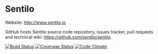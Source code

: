 Sentilo
======================================

Website: http://www.sentilo.io

GitHub hosts Sentilo source code repository, issues tracker, pull requests and technical wiki:
https://github.com/sentilo/sentilo

[![Build Status](https://api.travis-ci.org/sentilo/sentilo.png)](https://travis-ci.org/sentilo/sentilo)
[![Coverage Status](https://coveralls.io/repos/github/sentilo/sentilo/badge.svg?branch=master)](https://coveralls.io/github/sentilo/sentilo?branch=master)
[![Code Climate](https://api.codeclimate.com/v1/badges/47bf501c6229be2e1cc9/maintainability.svg)](https://codeclimate.com/github/sentilo/sentilo)